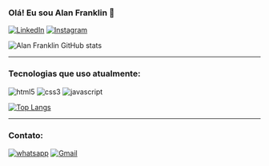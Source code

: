 
### Olá! Eu sou Alan Franklin 👋

[![LinkedIn](https://img.shields.io/badge/LinkedIn-0077B5?style=for-the-badge&logo=linkedin&logoColor=white)](https://www.linkedin.com/in/alanfn/)
[![Instagram](https://img.shields.io/badge/Instagram-E4405F?style=for-the-badge&logo=instagram&logoColor=white)](https://www.instagram.com/alanfrnkl/)


![Alan Franklin GitHub stats](https://github-readme-stats.vercel.app/api?username=Alanfrnkln&show_icons=true&theme=midnight-purple)

<hr>

### Tecnologias que uso atualmente:
<div style="display:inline-block">
    <img align= "center" alt="html5" src="https://img.shields.io/badge/HTML5-E34F26?style=for-the-badge&logo=html5&logoColor=white">
    <img align= "center" alt="css3" src="https://img.shields.io/badge/CSS3-1572B6?style=for-the-badge&logo=css3&logoColor=white">
     <img align= "center" alt="javascript" src="https://img.shields.io/badge/JavaScript-F7DF1E?style=for-the-badge&logo=javascript&logoColor=black">
</div>

<br>

[![Top Langs](https://github-readme-stats.vercel.app/api/top-langs/?username=alanfrnkln&layout=compact)](https://github.com/Alanfrnkln/github-readme-stats)



<hr>

### Contato:

[![whatsapp](https://img.shields.io/badge/WhatsApp-25D366?style=for-the-badge&logo=whatsapp&logoColor=white)](https://bit.ly/3Q3Qc5x)
[![Gmail](https://img.shields.io/badge/Gmail-D14836?style=for-the-badge&logo=gmail&logoColor=white)](mailto:alanfranklintx@gmail.com)
